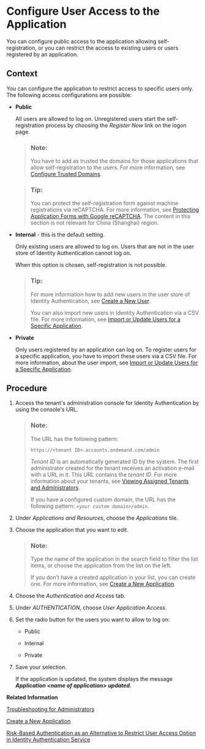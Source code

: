 <!-- loio8b147c46269243dd8e5a42feb8b5a2ef -->

# Configure User Access to the Application

You can configure public access to the application allowing self-registration, or you can restrict the access to existing users or users registered by an application.



## Context

You can configure the application to restrict access to specific users only. The following access configurations are possible:

-   **Public**

    All users are allowed to log on. Unregistered users start the self-registration process by choosing the *Register Now* link on the logon page.

    > ### Note:  
    > You have to add as trusted the domains for those applications that allow self-registration to the users. For more information, see [Configure Trusted Domains](configure-trusted-domains-08fa1fe.md).

    > ### Tip:  
    > You can protect the self-registration form against machine registrations via reCAPTCHA. For more information, see [Protecting Application Forms with Google reCAPTCHA](protecting-application-forms-with-google-recaptcha-b84ce17.md). The content in this section is not relevant for China \(Shanghai\) region.

-   **Internal** - this is the default setting.

    Only existing users are allowed to log on. Users that are not in the user store of Identity Authentication cannot log on.

    When this option is chosen, self-registration is not possible.

    > ### Tip:  
    > For more information how to add new users in the user store of Identity Authentication, see [Create a New User](create-a-new-user-348deef.md).
    > 
    > You can also import new users in Identity Authentication via a CSV file. For more information, see [Import or Update Users for a Specific Application](import-or-update-users-for-a-specific-application-33838e0.md).

-   **Private**

    Only users registered by an application can log on. To register users for a specific application, you have to import these users via a CSV file. For more information, about the user import, see [Import or Update Users for a Specific Application](import-or-update-users-for-a-specific-application-33838e0.md).




## Procedure

1.  Access the tenant's administration console for Identity Authentication by using the console's URL.

    > ### Note:  
    > The URL has the following pattern:
    > 
    > `https://<tenant ID>.accounts.ondemand.com/admin`
    > 
    > *Tenant ID* is an automatically generated ID by the system. The first administrator created for the tenant receives an activation e-mail with a URL in it. This URL contains the *tenant ID*. For more information about your tenants, see [Viewing Assigned Tenants and Administrators](../viewing-assigned-tenants-and-administrators-f56e6f2.md).
    > 
    > If you have a configured custom domain, the URL has the following pattern: `<your custom domain>/admin`.

2.  Under *Applications and Resources*, choose the *Applications* tile.

3.  Choose the application that you want to edit.

    > ### Note:  
    > Type the name of the application in the search field to filter the list items, or choose the application from the list on the left.
    > 
    > If you don’t have a created application in your list, you can create one. For more information, see [Create a New Application](create-a-new-application-0d4b255.md).

4.  Choose the *Authentication and Access* tab.

5.  Under *AUTHENTICATION*, choose *User Application Access*.

6.  Set the radio button for the users you want to allow to log on:

    -   Public

    -   Internal

    -   Private

7.  Save your selection.

    If the application is updated, the system displays the message ***Application <name of application\> updated***.


**Related Information**  


[Troubleshooting for Administrators](troubleshooting-for-administrators-f80beb5.md "This section is intended to help administrators deal with error messages in the administration console for Identity Authentication.")

[Create a New Application](create-a-new-application-0d4b255.md "You can create a new application and customize it to comply with your company requirements.")

[Risk-Based Authentication as an Alternative to Restrict User Access Option in Identity Authentication Service](https://scn.sap.com/community/developer-center/cloud-platform/blog/2016/07/13/risk-based-authentication-as-an-alternative-to-the-restrict-user-access-option-in-sap-cloud-identity-service)

